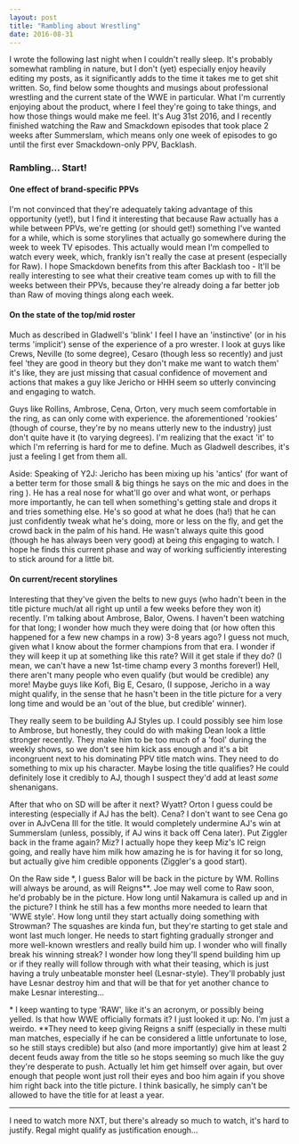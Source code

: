 ```yaml
---
layout: post
title: "Rambling about Wrestling"
date: 2016-08-31
---
```



I wrote the following last night when I couldn't really sleep. It's probably somewhat rambling in nature, but I don't (yet) especially enjoy heavily editing my posts, as it significantly adds to the time it takes me to get shit written. So, find below some thoughts and musings about professional wrestling and the current state of the WWE in particular. What I'm currently enjoying about the product, where I feel they're going to take things, and how those things would make me feel. It's Aug 31st 2016, and I recently finished watching the Raw and Smackdown episodes that took place 2 weeks after Summerslam, which means only one week of episodes to go until the first ever Smackdown-only PPV, Backlash.

### Rambling... Start!

#### One effect of brand-specific PPVs

I'm not convinced that they're adequately taking advantage of this opportunity (yet!), but I find it interesting that because Raw actually has a while between PPVs, we're getting (or should get!) something I've wanted for a while, which is some storylines that actually go somewhere during the week to week TV episodes. This actually would mean I'm compelled to watch every week, which, frankly isn't really the case at present (especially for Raw). I hope Smackdown benefits from this after Backlash too - It'll be really interesting to see what their creative team comes up with to fill the weeks between their PPVs, because they're already doing a far better job than Raw of moving things along each week.

#### On the state of the top/mid roster

Much as described in Gladwell's 'blink' I feel I have an 'instinctive' (or in his terms 'implicit') sense of the experience of a pro wrester. I look at guys like Crews, Neville (to some degree), Cesaro (though less so recently) and just feel 'they are good in theory but they don't make me want to watch them' it's like, they are just missing that casual confidence of movement and actions that makes a guy like Jericho or HHH seem so utterly convincing and engaging to watch.

Guys like Rollins, Ambrose, Cena, Orton, very much seem comfortable in the ring, as can only come with experience. the aforementioned 'rookies' (though of course, they're by no means utterly new to the industry) just don't quite have it (to varying degrees). I'm realizing that the exact 'it' to which I'm referring is hard for me to define. Much as Gladwell describes, it's just a feeling I get from them all.

Aside: Speaking of Y2J: Jericho has been mixing up his 'antics' (for want of a better term for those small & big things he says on the mic and does in the ring ). He has a real nose for what'll go over and what wont, or perhaps more importantly, he can tell when something's getting stale and drops it and tries something else. He's so good at what he does (ha!) that he can just confidently tweak what he's doing, more or less on the fly, and get the crowd back in the palm of his hand. He wasn't always quite this good (though he has always been very good) at being _this_ engaging to watch. I hope he finds this current phase and way of working sufficiently interesting to stick around for a little bit.


#### On current/recent storylines

Interesting that they've given the belts to new guys (who hadn't been in the title picture much/at all right up until a few weeks before they won it) recently. I'm talking about Ambrose, Balor, Owens. I haven't been watching for that long; I wonder how much they were doing that (or how often this happened for a few new champs in a row)  3-8 years ago? I guess not much, given what I know about the former champions from that era. I wonder if they will keep it up at something like this rate? Will it get stale if they do? (I mean, we can't have a new 1st-time champ every 3 months forever!) Hell, there aren't many people who even qualify (but would be credible) any more! Maybe guys like Kofi, Big E, Cesaro, (I suppose, Jericho in a way might qualify, in the sense that he hasn't been in the title picture for a very long time and would be an 'out of the blue, but credible' winner).

They really seem to be building AJ Styles up. I could possibly see him lose to Ambrose, but honestly, they could do with making Dean look a little stronger recently. They make him to be too much of a 'fool' during the weekly shows, so we don't see him kick ass enough and it's a bit incongruent next to his dominating PPV title match wins. They need to do something to mix up his character. Maybe losing the title qualifies? He could definitely lose it credibly to AJ, though I suspect they'd add at least _some_ shenanigans. 

After that who on SD will be after it next? Wyatt? Orton I guess could be interesting (especially if AJ has the belt). Cena? I don't want to see Cena go over in AJvCena III for the title. It would completely undermine AJ's win at Summerslam (unless, possibly, if AJ wins it back off Cena later). Put Ziggler back in the frame again? Miz? I actually hope they keep Miz's IC reign going, and really have him milk how amazing he is for having it for so long, but actually give him credible opponents (Ziggler's a good start). 

On the Raw side \*, I guess Balor will be back in the picture by WM. Rollins will always be around, as will Reigns\*\*. Joe may well come to Raw soon, he'd probably be in the picture. How long until Nakamura is called up and in the picture? I think he still has a few months more needed to learn that 'WWE style'. How long until they start actually doing something with Strowman? The squashes are kinda fun, but they're starting to get stale and wont last much longer. He needs to start fighting gradually stronger and more well-known wrestlers and really build him up. I wonder who will finally break his winning streak? I wonder how long they'll spend building him up or if they really will follow through with what their teasing, which is just having a truly unbeatable monster heel (Lesnar-style). They'll probably just have Lesnar destroy him and that will be that for yet another chance to make Lesnar interesting...

\* I keep wanting to type 'RAW', like it's an acronym, or possibly being yelled. Is that how WWE officially formats it? I just looked it up: No. I'm just a weirdo.
\*\*They need to keep giving Reigns a sniff (especially in these multi man matches, especially if he can be considered a little unfortunate to lose, so he still stays credible) but also (and more importantly) give him at least 2 decent feuds away from the title so he stops seeming so much like the guy they're desperate to push. Actually let him get himself over again, but over enough that people wont just roll their eyes and boo him again if you shove him right back into the title picture. I think basically, he simply can't be allowed to have the title for at least a year. 

---

I need to watch more NXT, but there's already so much to watch, it's hard to justify. Regal might qualify as justification enough... 
